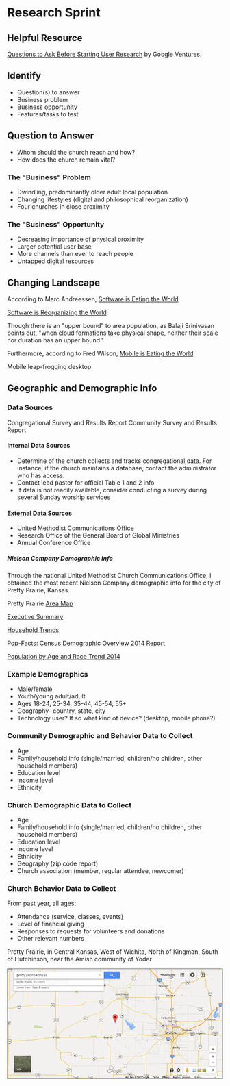 # Research Sprint

## Helpful Resource

[Questions to Ask Before Starting User Research](http://www.gv.com/lib/questions-to-ask-before-starting-user-research) by Google Ventures.

## Identify

* Question(s) to answer
* Business problem
* Business opportunity
* Features/tasks to test

## Question to Answer

* Whom should the church reach and how?
* How does the church remain vital?

### The "Business" Problem

* Dwindling, predominantly older adult local population 
* Changing lifestyles (digital and philosophical reorganization)
* Four churches in close proximity

### The "Business" Opportunity

* Decreasing importance of physical proximity
* Larger potential user base
* More channels than ever to reach people
* Untapped digital resources

## Changing Landscape

According to Marc Andreessen, [Software is Eating the World](http://online.wsj.com/article/SB10001424053111903480904576512250915629460.html)

[Software is Reorganizing the World](http://www.wired.com/2013/11/software-is-reorganizing-the-world-and-cloud-formations-could-lead-to-physical-nations)

Though there is an "upper bound" to area population, as Balaji Srinivasan points out, "when cloud formations take physical shape, neither their scale nor duration has an upper bound." 

Furthermore, according to Fred Wilson, [Mobile is Eating the World](http://www.avc.com/a_vc/2013/06/mobile-is-eating-the-world.html)

Mobile leap-frogging desktop

## Geographic and Demographic Info

### Data Sources

Congregational Survey and Results Report
Community Survey and Results Report

#### Internal Data Sources
* Determine of the church collects and tracks congregational data. For instance, if the church maintains a database, contact the administrator who has access. 
* Contact lead pastor for official Table 1 and 2 info
* If data is not readily available, consider conducting a survey during several Sunday worship services

#### External Data Sources
* United Methodist Communications Office
* Research Office of the General Board of Global Ministries
* Annual Conference Office

##### Nielson Company Demographic Info

Through the national United Methodist Church Communications Office, I obtained the most recent Nielson Company demographic info for the city of Pretty Prairie, Kansas. 

Pretty Prairie [Area Map](https://drive.google.com/file/d/0B02bpu7HZwJRaVp5dGNMOUpYbU0/view?usp=sharing)

[Executive Summary](https://drive.google.com/file/d/0B02bpu7HZwJRMFJTM3BWZXprbWM/view?usp=sharing)

[Household Trends](https://drive.google.com/file/d/0B02bpu7HZwJRV1dnSGplRUxmMDg/view?usp=sharing)

[Pop-Facts: Census Demographic Overview 2014 Report](https://drive.google.com/file/d/0B02bpu7HZwJRSHFwVm5kX0FHMmc/view?usp=sharing)

[Population by Age and Race Trend 2014](https://drive.google.com/file/d/0B02bpu7HZwJRelJTXzd1XzVWUE0/view?usp=sharing)

### Example Demographics

* Male/female
* Youth/young adult/adult
* Ages 18-24, 25-34, 35-44, 45-54, 55+
* Geography- country, state, city
* Technology user? If so what kind of device? (desktop, mobile phone?)

### Community Demographic and Behavior Data to Collect

* Age
* Family/household info (single/married, children/no children, other household members)
* Education level
* Income level
* Ethnicity

### Church Demographic Data to Collect

* Age
* Family/household info (single/married, children/no children, other household members)
* Education level
* Income level
* Ethnicity
* Geography (zip code report)
* Church association (member, regular attendee, newcomer)

### Church Behavior Data to Collect

From past year, all ages:
* Attendance (service, classes, events)
* Level of financial giving
* Responses to requests for volunteers and donations
* Other relevant numbers

Pretty Prairie, in Central Kansas, West of Wichita, North of Kingman, South of Hutchinson, near the Amish community of Yoder

![](google-maps-and-trends/google-map-pretty-prairie-wichita.png)